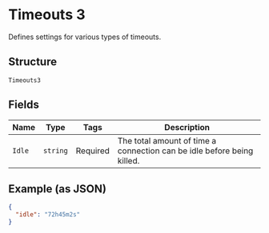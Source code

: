 
# Timeouts 3

Defines settings for various types of timeouts.

## Structure

`Timeouts3`

## Fields

| Name | Type | Tags | Description |
|  --- | --- | --- | --- |
| `Idle` | `string` | Required | The total amount of time a connection can be idle before being killed. |

## Example (as JSON)

```json
{
  "idle": "72h45m2s"
}
```

